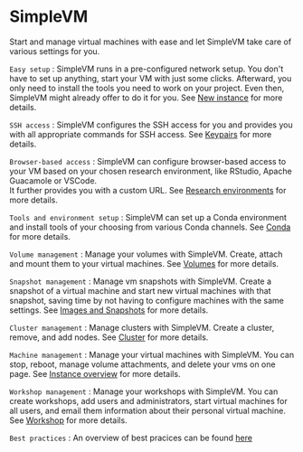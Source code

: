 # SimpleVM

Start and manage virtual machines with ease and let SimpleVM take care of various settings for you.

`Easy setup`
:    SimpleVM runs in a pre-configured network setup. You don't have to set up anything, start your VM with just some
clicks. Afterward, you only need to install the tools you need to work on your project.
Even then, SimpleVM might already offer to do it for you.
See [New instance](new_instance.md) for more details.

`SSH access`
:    SimpleVM configures the SSH access for you and provides you with all appropriate commands for SSH access.
See [Keypairs](keypairs.md) for more details.

`Browser-based access`
:    SimpleVM can configure browser-based access to your VM based on your chosen research environment, like
RStudio, Apache Guacamole or VSCode.<br>
It further provides you with a custom URL.
See [Research environments](customization.md#research-environments) for more details.

`Tools and environment setup`
:    SimpleVM can set up a Conda environment and install tools of your choosing from various Conda channels.
See [Conda](customization.md#conda) for more details.

`Volume management`
:    Manage your volumes with SimpleVM. Create, attach and mount them to your virtual machines.
See [Volumes](volumes.md) for more details.

`Snapshot management`
:    Manage vm snapshots with SimpleVM. Create a snapshot of a virtual machine and
start new virtual machines with that snapshot, saving time by not having to configure machines with the same settings.
See [Images and Snapshots](snapshots.md) for more details.

`Cluster management`
:    Manage clusters with SimpleVM. Create a cluster, remove, and add nodes.
See [Cluster](Cluster/index.md) for more details.

`Machine management`
:    Manage your virtual machines with SimpleVM. You can stop, reboot, manage volume attachments,
and delete your vms on one page.
See [Instance overview](instance_overview.md) for more details.

`Workshop management`
:    Manage your workshops with SimpleVM. You can create workshops,
add users and administrators, start virtual machines for all users, and email them information about
their personal virtual machine.
See [Workshop](workshop.md) for more details.

`Best practices`
:   An overview of best pracices can be found [here](best_practices.md)

